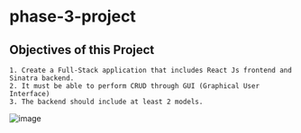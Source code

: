# phase-3-project
 
 ## Objectives of this Project
    1. Create a Full-Stack application that includes React Js frontend and Sinatra backend.
    2. It must be able to perform CRUD through GUI (Graphical User Interface)
    3. The backend should include at least 2 models.
    
![image](https://user-images.githubusercontent.com/64029918/158064332-a01d89a8-c376-400b-b827-bddddc1583a7.png)
